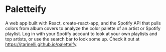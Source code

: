 # Paletteify

A web app built with React, create-react-app, and the Spotify API that pulls colors from album covers to analyze the color palette of an artist or Spotify playlist. Log in with your Spotify account to look at your own playlists and top artists, or use the search bar to look some up. Check it out at https://jtarinelli.github.io/paletteify.
